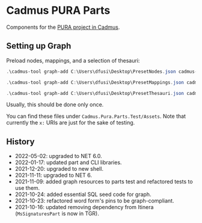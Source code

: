# Cadmus PURA Parts

Components for the [PURA project in Cadmus](https://github.com/vedph/cadmus_pura_doc).

## Setting up Graph

Preload nodes, mappings, and a selection of thesauri:

```ps1
.\cadmus-tool graph-add C:\Users\dfusi\Desktop\PresetNodes.json cadmus-pura .\plugins\Cadmus.Cli.Plugin.Pura\seed-profile.json repository-factory-provider.pura

.\cadmus-tool graph-add C:\Users\dfusi\Desktop\PresetMappings.json cadmus-pura .\plugins\Cadmus.Cli.Plugin.Pura\seed-profile.json repository-factory-provider.pura -t M

.\cadmus-tool graph-add C:\Users\dfusi\Desktop\PresetThesauri.json cadmus-pura .\plugins\Cadmus.Cli.Plugin.Pura\seed-profile.json repository-factory-provider.pura -t T -p x:categories/
```

Usually, this should be done only once.

You can find these files under `Cadmus.Pura.Parts.Test/Assets`. Note that currently the `x:` URIs are just for the sake of testing.

## History

- 2022-05-02: upgraded to NET 6.0.
- 2022-01-17: updated part and CLI libraries.
- 2021-12-20: upgraded to new shell.
- 2021-11-11: upgraded to NET 6.
- 2021-11-09: added graph resources to parts test and refactored tests to use them.
- 2021-10-24: added essential SQL seed code for graph.
- 2021-10-23: refactored word form's pins to be graph-compliant.
- 2021-10-16: updated removing dependency from Itinera (`MsSignaturesPart` is now in TGR).
